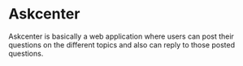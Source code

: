 # Askcenter
Askcenter is basically a web application where users can post their questions on the different topics and also can reply to those posted questions.
